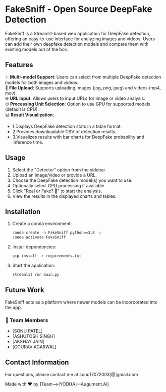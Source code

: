 # FakeSniff  - Open Source DeepFake Detection

FakeSniff is a Streamlit-based web application for DeepFake detection, offering an easy-to-use interface for analyzing images and videos. Users can add their own deepfake detection models and compare them with existing models out of the box.

<!-- ## WebApp -->

<!-- [Live here]() -->

## Features

✨ **Multi-model Support**: Users can select from multiple DeepFake detection models for both images and videos.  
📁 **File Upload**: Supports uploading images (jpg, png, jpeg) and videos (mp4, mov).  
🌐 **URL Input**: Allows users to input URLs for image or video analysis.  
⚙️ **Processing Unit Selection**: Option to use GPU for supported models (default is CPU).  
📊 **Result Visualization**: 
- 1.Displays DeepFake detection stats in a table format.
- 2.Provides downloadable CSV of detection results.
- 3.Visualizes results with bar charts for DeepFake probability and inference time.

## Usage

1. Select the "Detector" option from the sidebar.
2. Upload an image/video or provide a URL.
3. Choose the DeepFake detection model(s) you want to use.
4. Optionally select GPU processing if available.
5. Click "Real or Fake? 🤔" to start the analysis.
6. View the results in the displayed charts and tables.

## Installation

1. Create a conda environment:
    ```bash
    conda create -n FakeSniff python==3.8 -y
    conda activate FakeSniff
    ```
3. Install dependencies:
    ```bash
    pip install -r requirements.txt
    ```

3. Start the application:
    ```bash
    streamlit run main.py
    ```

## Future Work

FakeSniff acts as a platform where newer models can be incorporated into the app.

### 👥 Team Members
- [SONU PATEL]
- [ASHUTOSH SINGH]
- [AKSHAY JAIN]
- [GOURAV AGARWAL]


## Contact Information

For questions, please contact me at sonu17072003[@]gmail.com

Made with ❤️ by [Team-->(YODHA)--Augument.Ai]

